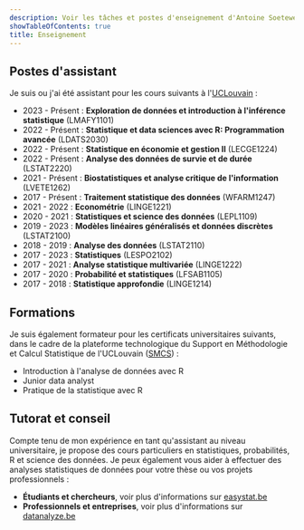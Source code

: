 ```yaml
---
description: Voir les tâches et postes d'enseignement d'Antoine Soetewey
showTableOfContents: true
title: Enseignement
---
```


## Postes d'assistant

Je suis ou j'ai été assistant pour les cours suivants à l'[UCLouvain](https://uclouvain.be/) :

<ul>
    <li>2023 - Présent : <b>Exploration de données et introduction à l'inférence statistique</b> (LMAFY1101)</li>
    <li>2022 - Présent : <b>Statistique et data sciences avec R: Programmation avancée</b> (LDATS2030)</li>
    <li>2022 - Présent : <b>Statistique en économie et gestion II</b> (LECGE1224)</li>
    <li>2022 - Présent : <b>Analyse des données de survie et de durée</b> (LSTAT2220)</li>
    <li>2021 - Présent : <b>Biostatistiques et analyse critique de l'information</b> (LVETE1262)</li>
    <li>2017 - Présent : <b>Traitement statistique des données</b> (WFARM1247)</li>
    <li>2021 - 2022 : <b>Econométrie</b> (LINGE1221)</li>
    <li>2020 - 2021 : <b>Statistiques et science des données</b> (LEPL1109)</li>
    <li>2019 - 2023 : <b>Modèles linéaires généralisés et données discrètes</b> (LSTAT2100)</li>
    <li>2018 - 2019 : <b>Analyse des données</b> (LSTAT2110)</li>
    <li>2017 - 2023 : <b>Statistiques</b> (LESPO2102)</li>
    <li>2017 - 2021 : <b>Analyse statistique multivariée</b> (LINGE1222)</li>
    <li>2017 - 2020 : <b>Probabilité et statistiques</b> (LFSAB1105)</li>
    <li>2017 - 2018 : <b>Statistique approfondie</b> (LINGE1214)</li>
</ul>

## Formations

Je suis également formateur pour les certificats universitaires suivants, dans le cadre de la plateforme technologique du Support en Méthodologie et Calcul Statistique de l'UCLouvain (<a href="https://sites.uclouvain.be/training/smcs/" target="_blank" rel="noopener">SMCS</a>) :

- Introduction à l'analyse de données avec R 
- Junior data analyst
- Pratique de la statistique avec R

## Tutorat et conseil

Compte tenu de mon expérience en tant qu'assistant au niveau universitaire, je propose des cours particuliers en statistiques, probabilités, R et science des données. Je peux également vous aider à effectuer des analyses statistiques de données pour votre thèse ou vos projets professionnels :

- **Étudiants et chercheurs**, voir plus d'informations sur [easystat.be](https://easystat.be/)
- **Professionnels et entreprises**, voir plus d'informations sur [datanalyze.be](https://datanalyze.be/fr/)
